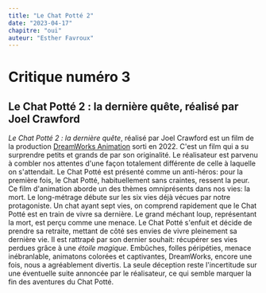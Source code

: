 ```yaml
---
title: "Le Chat Potté 2"
date: "2023-04-17"
chapitre: "oui"
auteur: "Esther Favroux"
---
```


# Critique numéro 3

## Le Chat Potté 2 : la dernière quête, réalisé par Joel Crawford

*Le Chat Potté 2 : la dernière quête*, réalisé par Joel Crawford est un film de la production [DreamWorks Animation](https://www.dreamworks.com/) sorti en 2022. C'est un film qui a su surprendre petits et grands de par son originalité. Le réalisateur est parvenu à combler nos attentes d'une façon totalement différente de celle à laquelle on s'attendait. Le Chat Potté est présenté comme un anti-héros: pour la première fois, le Chat Potté, habituellement sans craintes, ressent la peur. Ce film d'animation aborde un des thèmes omniprésents dans nos vies: la mort. 
Le long-métrage débute sur les six vies déjà vécues par notre protagoniste. Un chat ayant sept vies, on comprend rapidement que le Chat Potté est en train de vivre sa dernière. Le grand méchant loup, représentant la mort, est perçu comme une menace. Le Chat Potté s'enfuit et décide de prendre sa retraite, mettant de côté ses envies de vivre pleinement sa dernière vie. Il est rattrapé par son dernier souhait: récupérer ses vies perdues grâce à une *étoile magique*. Embûches, folles péripéties, menace inébranlable, animatons colorées et captivantes, DreamWorks, encore une fois, nous a agréablement divertis. La seule déception reste l'incertitude sur une éventuelle suite annoncée par le réalisateur, ce qui semble marquer la fin des aventures du Chat Potté.